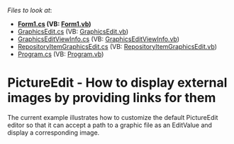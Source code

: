 <!-- default file list -->
*Files to look at*:

* **[Form1.cs](./CS/GraphicsEditor/Form1.cs) (VB: [Form1.vb](./VB/GraphicsEditor/Form1.vb))**
* [GraphicsEdit.cs](./CS/GraphicsEditor/GraphicsEdit/GraphicsEdit.cs) (VB: [GraphicsEdit.vb](./VB/GraphicsEditor/GraphicsEdit/GraphicsEdit.vb))
* [GraphicsEditViewInfo.cs](./CS/GraphicsEditor/GraphicsEdit/GraphicsEditViewInfo.cs) (VB: [GraphicsEditViewInfo.vb](./VB/GraphicsEditor/GraphicsEdit/GraphicsEditViewInfo.vb))
* [RepositoryItemGraphicsEdit.cs](./CS/GraphicsEditor/GraphicsEdit/RepositoryItemGraphicsEdit.cs) (VB: [RepositoryItemGraphicsEdit.vb](./VB/GraphicsEditor/GraphicsEdit/RepositoryItemGraphicsEdit.vb))
* [Program.cs](./CS/GraphicsEditor/Program.cs) (VB: [Program.vb](./VB/GraphicsEditor/Program.vb))
<!-- default file list end -->
# PictureEdit - How to display external images by providing links for them


<p>The current example illustrates how to customize the default PictureEdit editor so that it can accept a path to a graphic file as an EditValue and display a corresponding image.</p>

<br/>


